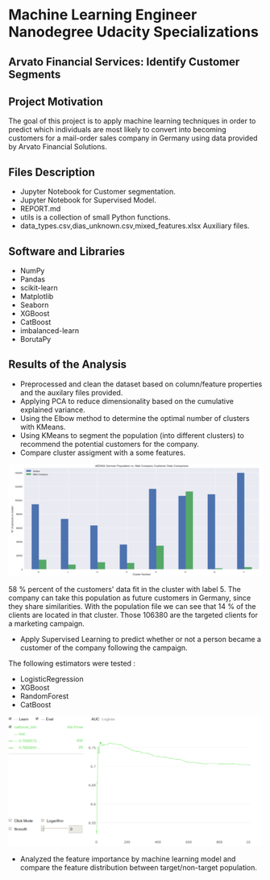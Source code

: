 # Machine Learning Engineer Nanodegree Udacity Specializations

## Arvato Financial Services: Identify Customer Segments


## Project Motivation

The goal of this project is to apply machine learning techniques in order to predict which individuals are most likely to convert into becoming customers for a mail-order sales company in Germany using data provided by Arvato Financial Solutions.

## Files Description

-  Jupyter Notebook for Customer segmentation.
-  Jupyter Notebook for Supervised Model.
-  REPORT.md
-  utils  is a collection of small Python functions.
-  data_types.csv,dias_unknown.csv,mixed_features.xlsx Auxiliary files.

## Software and Libraries

* NumPy
* Pandas
* scikit-learn
* Matplotlib
* Seaborn
* XGBoost
* CatBoost
* imbalanced-learn
* BorutaPy


## Results of the Analysis


- Preprocessed and clean the dataset based on column/feature properties and the auxilary files provided.
- Applying PCA to reduce dimensionality based on the cumulative explained variance.
- Using the Elbow method to determine the optimal number of clusters with KMeans.
- Using KMeans  to segment the population (into different clusters) to recommend the potential customers for the company.
- Compare cluster assigment with a some features.

![compare_clusters](img/compare_clusters.PNG)

58 % percent of the customers' data fit in the cluster with label 5.
The company can take this population as future customers in Germany, since they share similarities.
With the population file we can see that 14 % of the clients are located in that cluster. Those 106380 are the targeted clients for a marketing campaign.
- Apply Supervised Learning to predict whether or not a person became a customer of the company following the campaign.

The following estimators were tested :

  - LogisticRegression
  - XGBoost
  - RandomForest
  - CatBoost

![auc](img/auc.PNG)

- Analyzed the feature importance  by machine learning model and compare the feature distribution between target/non-target population.


